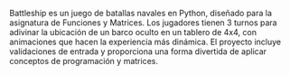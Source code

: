 Battleship es un juego de batallas navales en Python, diseñado para la asignatura de Funciones y Matrices. Los jugadores tienen 3 turnos para adivinar la ubicación de un barco oculto en un tablero de 4x4, con animaciones que hacen la experiencia más dinámica. El proyecto incluye validaciones de entrada y proporciona una forma divertida de aplicar conceptos de programación y matrices.
